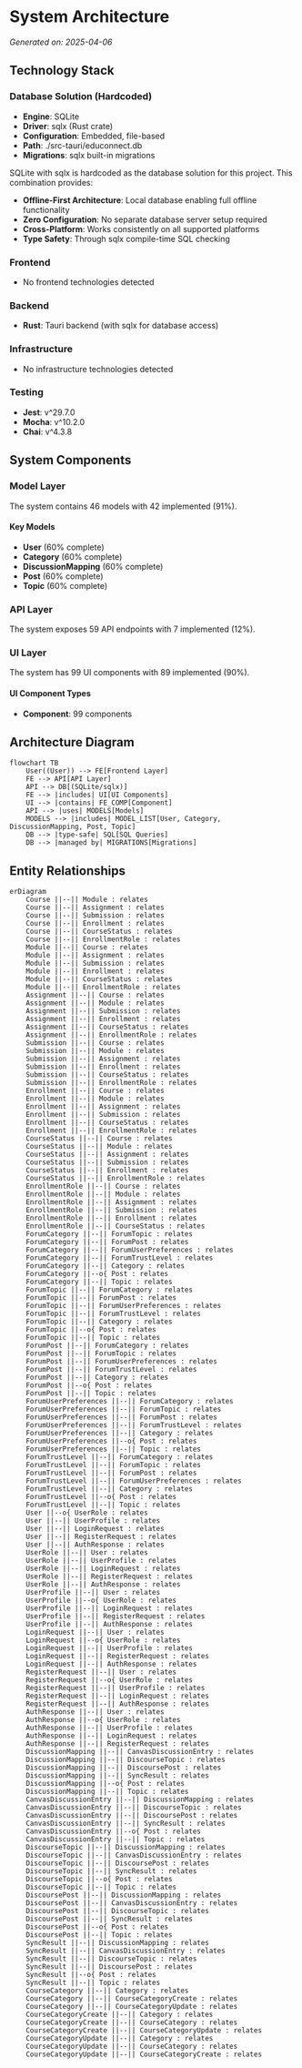 # System Architecture

_Generated on: 2025-04-06_

## Technology Stack

### Database Solution (Hardcoded)

- **Engine**: SQLite
- **Driver**: sqlx (Rust crate)
- **Configuration**: Embedded, file-based
- **Path**: ./src-tauri/educonnect.db
- **Migrations**: sqlx built-in migrations

SQLite with sqlx is hardcoded as the database solution for this project. This combination provides:

- **Offline-First Architecture**: Local database enabling full offline functionality
- **Zero Configuration**: No separate database server setup required
- **Cross-Platform**: Works consistently on all supported platforms
- **Type Safety**: Through sqlx compile-time SQL checking

### Frontend

- No frontend technologies detected

### Backend

- **Rust**: Tauri backend (with sqlx for database access)

### Infrastructure

- No infrastructure technologies detected

### Testing

- **Jest**: v^29.7.0
- **Mocha**: v^10.2.0
- **Chai**: v^4.3.8

## System Components

### Model Layer

The system contains 46 models with 42 implemented (91%).

#### Key Models

- **User** (60% complete)
- **Category** (60% complete)
- **DiscussionMapping** (60% complete)
- **Post** (60% complete)
- **Topic** (60% complete)

### API Layer

The system exposes 59 API endpoints with 7 implemented (12%).

### UI Layer

The system has 99 UI components with 89 implemented (90%).

#### UI Component Types

- **Component**: 99 components

## Architecture Diagram

```mermaid
flowchart TB
    User((User)) --> FE[Frontend Layer]
    FE --> API[API Layer]
    API --> DB[(SQLite/sqlx)]
    FE --> |includes| UI[UI Components]
    UI --> |contains| FE_COMP[Component]
    API --> |uses| MODELS[Models]
    MODELS --> |includes| MODEL_LIST[User, Category, DiscussionMapping, Post, Topic]
    DB --> |type-safe| SQL[SQL Queries]
    DB --> |managed by| MIGRATIONS[Migrations]
```

## Entity Relationships

```mermaid
erDiagram
    Course ||--|| Module : relates
    Course ||--|| Assignment : relates
    Course ||--|| Submission : relates
    Course ||--|| Enrollment : relates
    Course ||--|| CourseStatus : relates
    Course ||--|| EnrollmentRole : relates
    Module ||--|| Course : relates
    Module ||--|| Assignment : relates
    Module ||--|| Submission : relates
    Module ||--|| Enrollment : relates
    Module ||--|| CourseStatus : relates
    Module ||--|| EnrollmentRole : relates
    Assignment ||--|| Course : relates
    Assignment ||--|| Module : relates
    Assignment ||--|| Submission : relates
    Assignment ||--|| Enrollment : relates
    Assignment ||--|| CourseStatus : relates
    Assignment ||--|| EnrollmentRole : relates
    Submission ||--|| Course : relates
    Submission ||--|| Module : relates
    Submission ||--|| Assignment : relates
    Submission ||--|| Enrollment : relates
    Submission ||--|| CourseStatus : relates
    Submission ||--|| EnrollmentRole : relates
    Enrollment ||--|| Course : relates
    Enrollment ||--|| Module : relates
    Enrollment ||--|| Assignment : relates
    Enrollment ||--|| Submission : relates
    Enrollment ||--|| CourseStatus : relates
    Enrollment ||--|| EnrollmentRole : relates
    CourseStatus ||--|| Course : relates
    CourseStatus ||--|| Module : relates
    CourseStatus ||--|| Assignment : relates
    CourseStatus ||--|| Submission : relates
    CourseStatus ||--|| Enrollment : relates
    CourseStatus ||--|| EnrollmentRole : relates
    EnrollmentRole ||--|| Course : relates
    EnrollmentRole ||--|| Module : relates
    EnrollmentRole ||--|| Assignment : relates
    EnrollmentRole ||--|| Submission : relates
    EnrollmentRole ||--|| Enrollment : relates
    EnrollmentRole ||--|| CourseStatus : relates
    ForumCategory ||--|| ForumTopic : relates
    ForumCategory ||--|| ForumPost : relates
    ForumCategory ||--|| ForumUserPreferences : relates
    ForumCategory ||--|| ForumTrustLevel : relates
    ForumCategory ||--|| Category : relates
    ForumCategory ||--o{ Post : relates
    ForumCategory ||--|| Topic : relates
    ForumTopic ||--|| ForumCategory : relates
    ForumTopic ||--|| ForumPost : relates
    ForumTopic ||--|| ForumUserPreferences : relates
    ForumTopic ||--|| ForumTrustLevel : relates
    ForumTopic ||--|| Category : relates
    ForumTopic ||--o{ Post : relates
    ForumTopic ||--|| Topic : relates
    ForumPost ||--|| ForumCategory : relates
    ForumPost ||--|| ForumTopic : relates
    ForumPost ||--|| ForumUserPreferences : relates
    ForumPost ||--|| ForumTrustLevel : relates
    ForumPost ||--|| Category : relates
    ForumPost ||--o{ Post : relates
    ForumPost ||--|| Topic : relates
    ForumUserPreferences ||--|| ForumCategory : relates
    ForumUserPreferences ||--|| ForumTopic : relates
    ForumUserPreferences ||--|| ForumPost : relates
    ForumUserPreferences ||--|| ForumTrustLevel : relates
    ForumUserPreferences ||--|| Category : relates
    ForumUserPreferences ||--o{ Post : relates
    ForumUserPreferences ||--|| Topic : relates
    ForumTrustLevel ||--|| ForumCategory : relates
    ForumTrustLevel ||--|| ForumTopic : relates
    ForumTrustLevel ||--|| ForumPost : relates
    ForumTrustLevel ||--|| ForumUserPreferences : relates
    ForumTrustLevel ||--|| Category : relates
    ForumTrustLevel ||--o{ Post : relates
    ForumTrustLevel ||--|| Topic : relates
    User ||--o{ UserRole : relates
    User ||--|| UserProfile : relates
    User ||--|| LoginRequest : relates
    User ||--|| RegisterRequest : relates
    User ||--|| AuthResponse : relates
    UserRole ||--|| User : relates
    UserRole ||--|| UserProfile : relates
    UserRole ||--|| LoginRequest : relates
    UserRole ||--|| RegisterRequest : relates
    UserRole ||--|| AuthResponse : relates
    UserProfile ||--|| User : relates
    UserProfile ||--o{ UserRole : relates
    UserProfile ||--|| LoginRequest : relates
    UserProfile ||--|| RegisterRequest : relates
    UserProfile ||--|| AuthResponse : relates
    LoginRequest ||--|| User : relates
    LoginRequest ||--o{ UserRole : relates
    LoginRequest ||--|| UserProfile : relates
    LoginRequest ||--|| RegisterRequest : relates
    LoginRequest ||--|| AuthResponse : relates
    RegisterRequest ||--|| User : relates
    RegisterRequest ||--o{ UserRole : relates
    RegisterRequest ||--|| UserProfile : relates
    RegisterRequest ||--|| LoginRequest : relates
    RegisterRequest ||--|| AuthResponse : relates
    AuthResponse ||--|| User : relates
    AuthResponse ||--o{ UserRole : relates
    AuthResponse ||--|| UserProfile : relates
    AuthResponse ||--|| LoginRequest : relates
    AuthResponse ||--|| RegisterRequest : relates
    DiscussionMapping ||--|| CanvasDiscussionEntry : relates
    DiscussionMapping ||--|| DiscourseTopic : relates
    DiscussionMapping ||--|| DiscoursePost : relates
    DiscussionMapping ||--|| SyncResult : relates
    DiscussionMapping ||--o{ Post : relates
    DiscussionMapping ||--|| Topic : relates
    CanvasDiscussionEntry ||--|| DiscussionMapping : relates
    CanvasDiscussionEntry ||--|| DiscourseTopic : relates
    CanvasDiscussionEntry ||--|| DiscoursePost : relates
    CanvasDiscussionEntry ||--|| SyncResult : relates
    CanvasDiscussionEntry ||--o{ Post : relates
    CanvasDiscussionEntry ||--|| Topic : relates
    DiscourseTopic ||--|| DiscussionMapping : relates
    DiscourseTopic ||--|| CanvasDiscussionEntry : relates
    DiscourseTopic ||--|| DiscoursePost : relates
    DiscourseTopic ||--|| SyncResult : relates
    DiscourseTopic ||--o{ Post : relates
    DiscourseTopic ||--|| Topic : relates
    DiscoursePost ||--|| DiscussionMapping : relates
    DiscoursePost ||--|| CanvasDiscussionEntry : relates
    DiscoursePost ||--|| DiscourseTopic : relates
    DiscoursePost ||--|| SyncResult : relates
    DiscoursePost ||--o{ Post : relates
    DiscoursePost ||--|| Topic : relates
    SyncResult ||--|| DiscussionMapping : relates
    SyncResult ||--|| CanvasDiscussionEntry : relates
    SyncResult ||--|| DiscourseTopic : relates
    SyncResult ||--|| DiscoursePost : relates
    SyncResult ||--o{ Post : relates
    SyncResult ||--|| Topic : relates
    CourseCategory ||--|| Category : relates
    CourseCategory ||--|| CourseCategoryCreate : relates
    CourseCategory ||--|| CourseCategoryUpdate : relates
    CourseCategoryCreate ||--|| Category : relates
    CourseCategoryCreate ||--|| CourseCategory : relates
    CourseCategoryCreate ||--|| CourseCategoryUpdate : relates
    CourseCategoryUpdate ||--|| Category : relates
    CourseCategoryUpdate ||--|| CourseCategory : relates
    CourseCategoryUpdate ||--|| CourseCategoryCreate : relates
```


